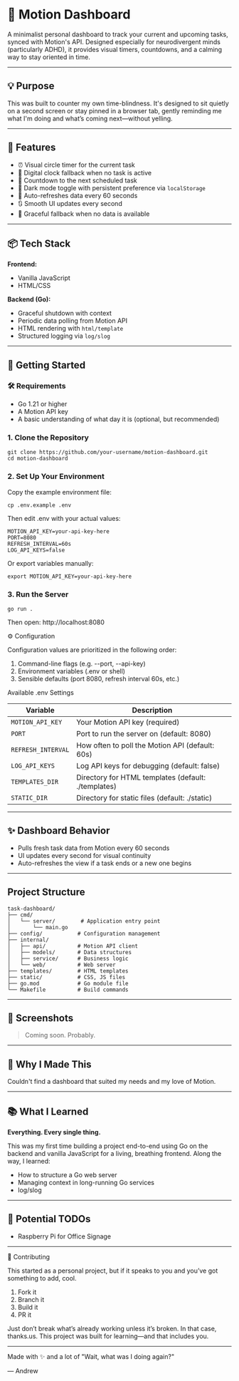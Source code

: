 # 🧠 Motion Dashboard

A minimalist personal dashboard to track your current and upcoming tasks, synced with Motion's API. Designed especially for neurodivergent minds (particularly ADHD), it provides visual timers, countdowns, and a calming way to stay oriented in time.

---

## 💡 Purpose

This was built to counter my own time-blindness. It's designed to sit quietly on a second screen or stay pinned in a browser tab, gently reminding me what I'm doing and what’s coming next—without yelling.

---

## 🔧 Features

- ⏰ Visual circle timer for the current task
- 🧾 Digital clock fallback when no task is active
- 📅 Countdown to the next scheduled task
- 🌙 Dark mode toggle with persistent preference via `localStorage`
- 🔁 Auto-refreshes data every 60 seconds
- 🔃 Smooth UI updates every second
- 🚫 Graceful fallback when no data is available

---

## 📦 Tech Stack

**Frontend:**

- Vanilla JavaScript
- HTML/CSS

**Backend (Go):**

- Graceful shutdown with context
- Periodic data polling from Motion API
- HTML rendering with `html/template`
- Structured logging via `log/slog`

---

## 🚀 Getting Started

### 🛠 Requirements

- Go 1.21 or higher
- A Motion API key
- A basic understanding of what day it is (optional, but recommended)

### 1. Clone the Repository
```
git clone https://github.com/your-username/motion-dashboard.git
cd motion-dashboard
```
### 2. Set Up Your Environment
Copy the example environment file:
```
cp .env.example .env
```
Then edit .env with your actual values:
```
MOTION_API_KEY=your-api-key-here
PORT=8080
REFRESH_INTERVAL=60s
LOG_API_KEYS=false
```
Or export variables manually:
```
export MOTION_API_KEY=your-api-key-here
```
### 3. Run the Server
```
go run .
```
Then open: http://localhost:8080

⚙️ Configuration

Configuration values are prioritized in the following order:
1. Command-line flags (e.g. --port, --api-key)
2. Environment variables (.env or shell)
3. Sensible defaults (port 8080, refresh interval 60s, etc.)
 
Available .env Settings

| Variable           | Description |
|--------------------|---|
 | `MOTION_API_KEY`   | Your Motion API key (required)|
 | `PORT`             | Port to run the server on (default: 8080)|
 | `REFRESH_INTERVAL` | How often to poll the Motion API (default: 60s)|
 | `LOG_API_KEYS`     | Log API keys for debugging (default: false)|
 | `TEMPLATES_DIR`    | Directory for HTML templates (default: ./templates)|
 | `STATIC_DIR`       | Directory for static files (default: ./static)|
---

## ✨ Dashboard Behavior

- Pulls fresh task data from Motion every 60 seconds
- UI updates every second for visual continuity
- Auto-refreshes the view if a task ends or a new one begins

---

## Project Structure

```
task-dashboard/
├── cmd/
│   └── server/        # Application entry point
│       └── main.go
├── config/           # Configuration management
├── internal/
│   ├── api/          # Motion API client
│   ├── models/       # Data structures
│   ├── service/      # Business logic
│   └── web/          # Web server
├── templates/        # HTML templates
├── static/           # CSS, JS files
├── go.mod            # Go module file
└── Makefile          # Build commands
```
---

## 👀 Screenshots

> Coming soon. Probably. 

---

## 🧠 Why I Made This

Couldn't find a dashboard that suited my needs and my love of Motion.

---

## 📚 What I Learned
**Everything. Every single thing.**

This was my first time building a project end-to-end using Go on the backend and vanilla JavaScript for a living, breathing frontend. Along the way, I learned:

- How to structure a Go web server
- Managing context in long-running Go services
- log/slog

---

## 🧼 Potential TODOs

- Raspberry Pi for Office Signage

--- 

🤘 Contributing

This started as a personal project, but if it speaks to you and you’ve got something to add, cool.

1. Fork it
2. Branch it
3. Build it
4. PR it

Just don’t break what’s already working unless it’s broken. In that case, thanks.us. This project was built for learning—and that includes you.

---

Made with ✨ and a lot of "Wait, what was I doing again?"

— Andrew
